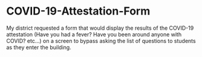 # COVID-19-Attestation-Form
My district requested a form that would display the results of the COVID-19 attestation (Have you had a fever? Have you been around anyone with COVID? etc...) on a screen to bypass asking the list of questions to students as they enter the building.
